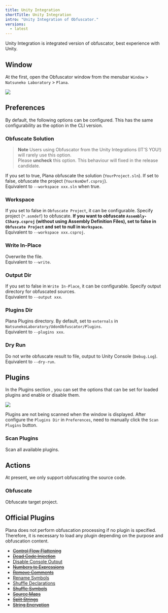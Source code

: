 ```yaml
---
title: Unity Integration
shortTitle: Unity Integration
intro: "Unity Integration of Obfuscator."
versions:
  - latest
---
```


Unity Integration is integrated version of obfuscator, best experience with Unity.

## Window

At the first, open the Obfuscator window from the menubar `Window` > `Natsuneko Laboratory` > `Plana`.

![](https://images.natsuneko.com/f2a36cdc-94b8-4656-b2a2-c1ec50d68b0e.png)

## Preferences

By default, the following options can be configured. This has the same configurability as the option in the CLI version.

### Obfuscate Solution

> **Note**
> Users using Obfuscator from the Unity Integrations (IT'S YOU!) will rarely use this option.  
> Please **uncheck** this option. This behaviour will fixed in the release candidate.

If you set to true, Plana obfuscate the solution (`YourProject.sln`). If set to false, obfuscate the project (`YourAsmDef.csproj`).  
Equivalent to `--workspace xxx.sln` when true.

### Workspace

If you set to false in `Obfuscate Project`, it can be configurable. Specify project (`*.asmdef`) to obfuscate.
**If you want to obfuscate `Assembly-CSharp.csproj` (without using Assembly Definition Files), set to false in `Obfuscate Project` and set to null in `Workspace`.**  
Equivalent to `--workspace xxx.csproj`.

### Write In-Place

Overwrite the file.  
Equivalent to `--write`.

### Output Dir

If you set to false in `Write In-Place`, it can be configurable. Specify output directory for obfuscated sources.  
Equivalent to `--output xxx`.

### Plugins Dir

Plana Plugins directory. By default, set to `externals` in `NatsunekoLaboratory/UdonObfuscator/Plugins`.  
Equivalent to `--plugins xxx`.

### Dry Run

Do not write obfuscate result to file, output to Unity Console (`Debug.Log`).  
Equivalent to `--dry-run`.

## Plugins

In the Plugins section , you can set the options that can be set for loaded plugins and enable or disable them.

![](https://images.natsuneko.com/ba8981b5-cba9-4134-b610-a08a99145dfd.png)

Plugins are not being scanned when the window is displayed. After configure the `Plugins Dir` in `Preferences`, need to manually click the `Scan Plugins` button.

### Scan Plugins

Scan all available plugins.

## Actions

At present, we only support obfuscating the source code.

### Obfuscate

Obfuscate target project.

## Official Plugins

Plana does not perform obfuscation processing if no plugin is specified. Therefore, it is necessary to load any plugin depending on the purpose and obfuscation content.

- ~~[Control Flow Flattening](./plugins/control-flow-flattening)~~
- ~~[Dead Code Injection](./plugins/dead-code-injection)~~
- [Disable Console Output](./plugins/disable-console-output)
- ~~[Numbers to Expressions](./plugins/numbers-to-expressions)~~
- ~~[Remove Comments](./plugins/remove-comments)~~
- [Rename Symbols](./plugins/rename-symbols)
- [Shuffle Declarations](./plugins/shuffle-declarations)
- ~~[Shuffle Symbols](./plugins/shuffle-symsols)~~
- ~~[Source Maps](./plugins/source-maps)~~
- ~~[Split Strings](./plugins/split-strings)~~
- ~~[String Encryption](./plugins/string-encryption)~~
